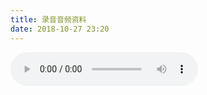 ```yaml
---
title: 录音音频资料
date: 2018-10-27 23:20
---
```


<audio controls="controls"> 
    <source title="中央已派专员去杭州处理P2P案子" alt="raw/1.mp3" src="http://stor.cloudmusics.cn/mp3/2018/10/5a00ddc9996c6c1c3b8ac02148b4fef5.mp3" type="audio/mpeg"> Your browser does not support the audio tag. 
</audio>